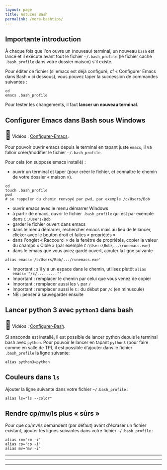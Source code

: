 ```yaml
---
layout: page
title: Astuces Bash
permalink: /more-bashtips/
---
```


## Importante introduction

À chaque fois que l'on ouvre un (nouveau) terminal, un nouveau `bash` est lancé et il exécute avant tout le fichier `~/.bash_profile` (le fichier caché `.bash_profile` dans votre dossier maison) s'il existe.

Pour éditer ce fichier (si emacs est déjà configuré, cf « Configurer Emacs dans Bash » ci dessous), vous pouvez taper la succession de commandes suivantes :

    cd
    emacs .bash_profile

Pour tester les changements, il faut **lancer un nouveau terminal**.

## Configurer Emacs dans Bash sous Windows

<span class="ico-vid">🎥</span> Vidéos : [Configurer-Emacs].

Pour pouvoir ouvrir emacs depuis le terminal en tapant juste `emacs`, il va falloir créer/modifier le fichier `~/.bash_profile`.

Pour cela (on suppose emacs installé) :

- ouvrir un terminal et taper (pour créer le fichier, et connaître le chemin de votre dossier « maison »).

```
cd
touch .bash_profile
pwd
# se rappeler du chemin renvoyé par pwd, par exemple /c/Users/Bob
```

- ouvrir emacs avec le menu démarrer Windows
- à partir de emacs, ouvrir le fichier `.bash_profile` qui est par exemple dans `C:/Users/Bob`
- garder le fichier ouvert dans emacs
- dans le menu démarrer, rechercher emacs mais au lieu de le lancer, clicker avec le bouton droit et faites « propriétés »
- dans l'onglet « Raccourci » de la fenêtre de propriétés, copier la valeur du champs « Cible » (par exemple `C:\Users\Bob\...\runemacs.exe`)
- dans le emacs que vous aviez gardé ouvert, ajouter la ligne suivante

```
alias emacs='/c/Users/Bob/.../runemacs.exe'
```

- Important : s'il y a un espace dans le chemin, utilisez plutôt `alias emacs='"/c/........."'`
- Important : remplacer le chemin par celui que vous venez de copier
- Important : remplacer aussi les `\` par `/`
- Important : remplacer aussi le `C:` du début par `/c` (en minuscule)
- NB : penser à sauvegarder ensuite

## Lancer python 3 avec `python3` dans bash

<span class="ico-vid">🎥</span> Vidéos : [Configurer-Bash].

Si anaconda est installé, il est possible de lancer python depuis le terminal bash avec `python`.
Pour pouvoir le lancer en tapant `python3` (pour faire comme en salle de TP), il est possible d'ajouter dans le fichier `.bash_profile` la ligne suivante:

    alias python3=python


## Couleurs dans `ls`

Ajouter la ligne suivante dans votre fichier `~/.bash_profile` :

    alias ls="ls --color"

## Rendre cp/mv/ls plus « sûrs »

Pour que cp/mv/ls demandent (par défaut) avant d'écraser un fichier existant, ajouter les lignes suivantes dans votre fichier `~/.bash_profile` :

    alias rm='rm -i'
    alias cp='cp -i'
    alias mv='mv -i'



-----------------------------------------------
<style>
.ico-vid { font-size: 200%; }
</style>
-----------------------------------------------
-----------------------------------------------

[Configurer-Emacs]: https://www.youtube.com/watch?v=5owlbwRooOw
[Configurer-Bash]: https://www.youtube.com/watch?v=SvizCWdP2RU
